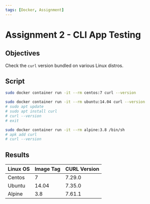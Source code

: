```yaml
---
tags: [Docker, Assignment]
---
```


# Assignment 2 - CLI App Testing

## Objectives

Check the `curl` version bundled on various Linux distros.

## Script

```bash
sudo docker container run -it --rm centos:7 curl --version

sudo docker container run -it --rm ubuntu:14.04 curl --version
# sudo apt update
# sudo apt install curl
# curl --version
# exit

sudo docker container run -it --rm alpine:3.8 /bin/sh
# apk add curl
# curl --version
```

## Results

| Linux OS | Image Tag | CURL Version |
| -------- | --------- | ------------ |
| Centos   | 7         | 7.29.0       |
| Ubuntu   | 14.04     | 7.35.0       |
| Alpine   | 3.8       | 7.61.1       |
